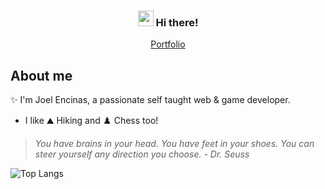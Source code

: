 <h3 align="center"><img src="https://media.giphy.com/media/hvRJCLFzcasrR4ia7z/giphy.gif" width="25px"> Hi there!</h3>
<p align="center">
  <a href="https://joelencinas.github.io/" target="_blank">Portfolio</a>
</p>

## About me
✨ I'm Joel Encinas, a passionate self taught web & game developer. 
- I like ⛰️ Hiking and ♟️ Chess too!

>*You have brains in your head. You have feet in your shoes. You can steer yourself any direction you choose. - Dr. Seuss*

![Top Langs](https://github-readme-stats.vercel.app/api/top-langs/?username=JoelEncinas&layout=compact&title_color=007bff&text_color=e7e7e7&icon_color=007bff&bg_color=171c28)
